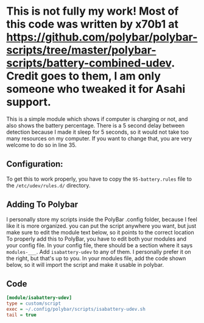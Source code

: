 # This is not fully my work! Most of this code was written by x70b1 at https://github.com/polybar/polybar-scripts/tree/master/polybar-scripts/battery-combined-udev. Credit goes to them, I am only someone who tweaked it for Asahi support.
This is a simple module which shows if computer is charging or not, and also shows the battery percentage. There is a 5 second delay between detection because I made it sleep for 5 seconds, so it would not take too many resources on my computer. If you want to change that, you are very welcome to do so in line 35.
## Configuration:
To get this to work properly, you have to copy the `95-battery.rules` file to the `/etc/udev/rules.d/` directory.
## Adding To Polybar
I personally store my scripts inside the PolyBar .config folder, because I feel like it is more organized. you can put the script anywhere you want, but just make sure to edit the module text below, so it points to the correct location
To properly add this to PolyBar, you have to edit both your modules and your config file.
In your config file, there should be a section where it says `modules-___`. Add `isabattery-udev` to any of them. I personally prefer it on the right, but that's up to you.
In your modules file, add the code shown below, so it will import the script and make it usable in polybar.
## Code
```ini
[module/isabattery-udev]
type = custom/script
exec = ~/.config/polybar/scripts/isabattery-udev.sh
tail = true
```
